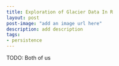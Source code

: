 ```yaml
---
title: Exploration of Glacier Data In R
layout: post
post-image: "add an image url here"
description: add description
tags:
- persistence
---
```


TODO: Both of us